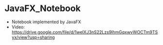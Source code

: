 # JavaFX_Notebook
* Notebook implemented by JavaFX
* Video: https://drive.google.com/file/d/1weIXJ3nS22Lzs9lhmGqxwvWOCTm9TSyx/view?usp=sharing
